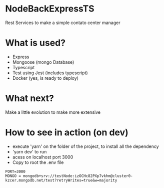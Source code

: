 # NodeBackExpressTS
Rest Services to make a simple contato center manager

# What is used?
- Express
- Mongoose (mongo Database)
- Typescript
- Test using Jest (includes typescript)
- Docker (yes, is ready to deploy)

# What next?
Make a little evolution to make more extensive

# How to see in action (on dev)
- execute 'yarn' on the folder of the project, to install all the dependency
- 'yarn dev' to run
- acess on localhost port 3000
- Copy to root the .env file

```
PORT=3000
MONGO = mongodb+srv://testNode:izOCHc82PXp7vkhm@cluster0-kzcer.mongodb.net/test?retryWrites=true&w=majority

```